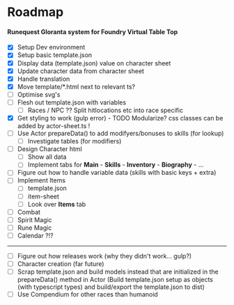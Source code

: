 # Roadmap 
#### Runequest Gloranta system for Foundry Virtual Table Top

* [x] Setup Dev environment
* [x] Setup basic template.json
* [x] Display data (template.json) value on character sheet
* [x] Update character data from character sheet
* [x] Handle translation
* [x] Move template/*.html next to relevant ts?
* [ ] Optimise svg's
* [ ] Flesh out template.json with variables
    * [ ] Races / NPC ?? Split hitlocations etc into race specific
* [x] Get styling to work (gulp error) - TODO Modularize? css classes can be added by actor-sheet.ts !
* [ ] Use Actor prepareData() to add modifyers/bonuses to skills (for lookup)
    * [ ] Investigate tables (for modifiers)
* [ ] Design Character html 
    * [ ] Show all data
    * [ ] Implement tabs for **Main** - **Skills** - **Inventory** - **Biography** - ...
* [ ] Figure out how to handle variable data (skills with basic keys + extra)
* [ ] Implement Items
    * [ ] template.json
    * [ ] item-sheet
    * [ ] Look over **Items** tab
* [ ] Combat
* [ ] Spirit Magic
* [ ] Rune Magic
* [ ] Calendar ?!?
---
* [ ] Figure out how releases work (why they didn't work... gulp?)
* [ ] Character creation (far future)
* [ ] Scrap template.json and build models instead that are initialized in the prepareData() method in Actor
      (Build template.json setup as objects (with typescript types) and build/export the template.json to dist)
* [ ] Use Compendium for other races than humanoid

